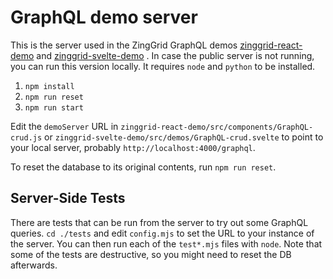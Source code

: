 # GraphQL demo server

This is the server used in the ZingGrid GraphQL demos [zinggrid-react-demo](https://github.com/zinggrid-demos/zinggrid-react-demo) and [zinggrid-svelte-demo](https://github.com/zinggrid-demos/zinggrid-svelte-demo) . In case the public server is not running, you can run this version locally. It requires `node` and `python` to be installed.

1. `npm install`
2. `npm run reset`
3. `npm run start`

Edit the `demoServer` URL in `zinggrid-react-demo/src/components/GraphQL-crud.js` or `zinggrid-svelte-demo/src/demos/GraphQL-crud.svelte` to point to your local server, probably `http://localhost:4000/graphql`.

To reset the database to its original contents, run `npm run reset`.

## Server-Side Tests

There are tests that can be run from the server to try out some GraphQL queries. `cd ./tests` and edit `config.mjs` to set the URL to your
instance of the server. You can then run each of the `test*.mjs` files with `node`. Note that some of the tests are destructive,
so you might need to reset the DB afterwards.

